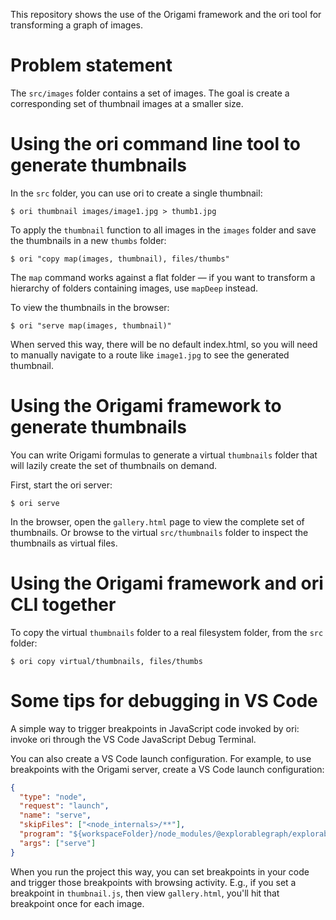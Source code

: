 This repository shows the use of the Origami framework and the ori tool for transforming a graph of images.

# Problem statement

The `src/images` folder contains a set of images. The goal is create a corresponding set of thumbnail images at a smaller size.

# Using the ori command line tool to generate thumbnails

In the `src` folder, you can use ori to create a single thumbnail:

```console
$ ori thumbnail images/image1.jpg > thumb1.jpg
```

To apply the `thumbnail` function to all images in the `images` folder and save the thumbnails in a new `thumbs` folder:

```console
$ ori "copy map(images, thumbnail), files/thumbs"
```

The `map` command works against a flat folder — if you want to transform a hierarchy of folders containing images, use `mapDeep` instead.

To view the thumbnails in the browser:

```console
$ ori "serve map(images, thumbnail)"
```

When served this way, there will be no default index.html, so you will need to manually navigate to a route like `image1.jpg` to see the generated thumbnail.

# Using the Origami framework to generate thumbnails

You can write Origami formulas to generate a virtual `thumbnails` folder that will lazily create the set of thumbnails on demand.

First, start the ori server:

```console
$ ori serve
```

In the browser, open the `gallery.html` page to view the complete set of thumbnails. Or browse to the virtual `src/thumbnails` folder to inspect the thumbnails as virtual files.

# Using the Origami framework and ori CLI together

To copy the virtual `thumbnails` folder to a real filesystem folder, from the `src` folder:

```console
$ ori copy virtual/thumbnails, files/thumbs
```

# Some tips for debugging in VS Code

A simple way to trigger breakpoints in JavaScript code invoked by ori: invoke ori through the VS Code JavaScript Debug Terminal.

You can also create a VS Code launch configuration. For example, to use breakpoints with the Origami server, create a VS Code launch configuration:

```json
{
  "type": "node",
  "request": "launch",
  "name": "serve",
  "skipFiles": ["<node_internals>/**"],
  "program": "${workspaceFolder}/node_modules/@explorablegraph/explorable/src/cli/cli.js",
  "args": ["serve"]
}
```

When you run the project this way, you can set breakpoints in your code and trigger those breakpoints with browsing activity. E.g., if you set a breakpoint in `thumbnail.js`, then view `gallery.html`, you'll hit that breakpoint once for each image.

